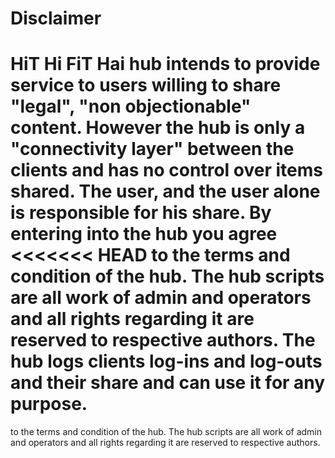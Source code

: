 Disclaimer
==========

**HiT Hi FiT Hai** hub intends to provide service to users willing to share "legal", "non objectionable"
content. However the hub is only a "connectivity layer" between the clients and has no control over
items shared. The user, and the user alone is responsible for his share. By entering into the hub you agree
<<<<<<< HEAD
to the terms and condition of the hub. The hub scripts are all work of admin and operators and all rights
regarding it are reserved to respective authors. The hub logs clients log-ins and log-outs and their share
and can use it for any purpose.
=======
to the terms and condition of the hub.  The hub scripts are all work of admin and operators and all rights
regarding it are reserved to respective authors.
